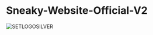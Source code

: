 # Sneaky-Website-Official-V2

![SETLOGOSILVER](https://github.com/user-attachments/assets/2bfce460-8cdf-47ef-bd2a-007307bc914f)
